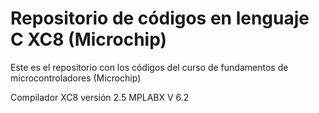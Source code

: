 # Repositorio de códigos en lenguaje C XC8 (Microchip)


Este es el repositorio con los códigos del curso de fundamentos de microcontroladores (Microchip)

Compilador XC8 versión 2.5
MPLABX V 6.2
